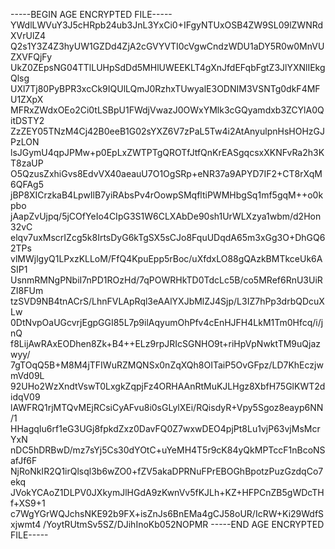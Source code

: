 -----BEGIN AGE ENCRYPTED FILE-----
YWdlLWVuY3J5cHRpb24ub3JnL3YxCi0+IFgyNTUxOSB4ZW9SL09lZWNRdXVrUlZ4
Q2s1Y3Z4Z3hyUW1GZDd4ZjA2cGVYVTI0cVgwCndzWDU1aDY5R0w0MnVUZXVFQjFy
UkZ0ZEpsNG04TTlLUHpSdDd5MHlUWEEKLT4gXnJfdEFqbFgtZ3JlYXNlIEkgQlsg
UXl7Tj80PyBPR3xcCk9IQUlLQmJ0RzhxTUwyalE3ODNIM3VSNTg0dkF4MFU1ZXpX
MFRxZWdxOEo2Ci0tLSBpU1FWdjVwazJ0OWxYMlk3cGQyamdxb3ZCYlA0QitDSTY2
ZzZEY05TNzM4Cj42B0eeB1G02sYXZ6V7zPaL5Tw4i2AtAnyulpnHsHOHzGJPzLON
lsJGymU4qpJPMw+p0EpLxZWTPTgQROTfJtfQnKrEASgqcsxXKNFvRa2h3KT8zaUP
O5QzusZxhiGvs8EdvVX40aeauU7O1OgSRp+eNR37a9APYD7IF2+CT8rXqM6QFAg5
jBP8XICrzkaB4LpwIlB7yiRAbsPv4rOowpSMqfltiPWMHbgSq1mf5gqM++o0kpbo
jAapZvUjpq/5jCOfYeIo4CIpG3S1W6CLXAbDe90sh1UrWLXzya1wbm/d2Hon32vC
elqv7uxMscrIZcg5k8IrtsDyG6kTgSX5sCJo8FquUDqdA65m3xGg3O+DhGQ62TPs
vlMWjlgyQ1LPxzKLLoM/FfQ4KpuEpp5rBoc/uXfdxLO88gQAzkBMTkceUk6ASIP1
UsnmRMNgPNbiI7nPD1ROzHd/7qPOWRHkTD0TdcLc5B/co5MRef6RnU3UiRZI8FUm
tzSVD9NB4tnACrS/LhnFVLApRql3eAAlYXJbMlZJ4Sjp/L3IZ7hPp3drbQDcuXLw
0DtNvpOaUGcvrjEgpGGI85L7p9ilAqyumOhPfv4cEnHJFH4LkM1Tm0Hfcq/i/jnQ
f8LijAwRAxEODhen8Zk+B4++ELz9rpJRIcSGNHO9t+riHpVpNwktTM9uQjazwyy/
7gTOqQ5B+M8M4jTFIWuRZMQNSx0nZqXQh8OITaiP5OvGFpz/LD7KhEczjwmVd09L
92UHo2WzXndtVswT0LxgkZqpjFz4ORHAAnRtMuKJLHgz8XbfH75GlKWT2didqV09
lAWFRQ1rjMTQvMEjRCsiCyAFvu8i0sGLylXEi/RQisdyR+Vpy5Sgoz8eayp6NN/1
HHagqIu6rf1eG3UGj8fpkdZxz0DavFQ0Z7wxwDEO4pjPt8Lu1vjP63vjMsMcrYxN
nDC5hDRBwD/mz7sYj5Cs30dYOtC+uYeMH4T5r9cK84yQkMPTccF1nBcoNSafJf6F
NjRoNkIR2Q1irQlsql3b6wZO0+fZV5akaDPRNuFPrEBOGhBpotzPuzGzdqCo7ekq
JVokYCAoZ1DLPV0JXkymJlHGdA9zKwnVv5fKJLh+KZ+HFPCnZB5gWDcTHf+XS9+1
c7WgYGrWQJchsNKE92b9FX+isZnJs6BnEMa4gCJ58oUR/IcRW+Ki29WdfSxjwmt4
/YoytRUtmSv5SZ/DJihInoKb052NOPMR
-----END AGE ENCRYPTED FILE-----
